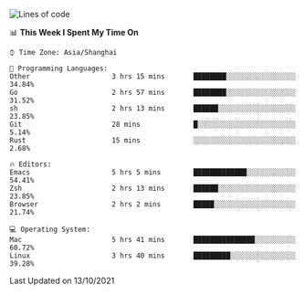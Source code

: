 <!--START_SECTION:waka-->
![Lines of code](https://img.shields.io/badge/From%20Hello%20World%20I%27ve%20Written-34390%20lines%20of%20code-blue)

📊 **This Week I Spent My Time On** 

```text
⌚︎ Time Zone: Asia/Shanghai

💬 Programming Languages: 
Other                    3 hrs 15 mins       ████████░░░░░░░░░░░░░░░░░   34.84% 
Go                       2 hrs 57 mins       ████████░░░░░░░░░░░░░░░░░   31.52% 
sh                       2 hrs 13 mins       ██████░░░░░░░░░░░░░░░░░░░   23.85% 
Git                      28 mins             █░░░░░░░░░░░░░░░░░░░░░░░░   5.14% 
Rust                     15 mins             ░░░░░░░░░░░░░░░░░░░░░░░░░   2.68%

🔥 Editors: 
Emacs                    5 hrs 5 mins        █████████████░░░░░░░░░░░░   54.41% 
Zsh                      2 hrs 13 mins       ██████░░░░░░░░░░░░░░░░░░░   23.85% 
Browser                  2 hrs 2 mins        █████░░░░░░░░░░░░░░░░░░░░   21.74%

💻 Operating System: 
Mac                      5 hrs 41 mins       ███████████████░░░░░░░░░░   60.72% 
Linux                    3 hrs 40 mins       █████████░░░░░░░░░░░░░░░░   39.28%

```


 Last Updated on 13/10/2021
<!--END_SECTION:waka-->
